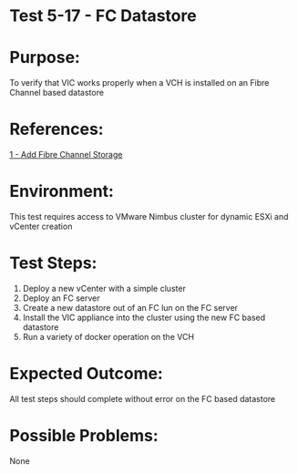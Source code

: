 Test 5-17 - FC Datastore
=======

# Purpose:
To verify that VIC works properly when a VCH is installed on an Fibre Channel based datastore

# References:
[1 - Add Fibre Channel Storage](https://pubs.vmware.com/vsphere-4-esx-vcenter/index.jsp?topic=/com.vmware.vsphere.server_configclassic.doc_41/esx_server_config/configuring_storage/t_add_fibre_channel_storage.html)

# Environment:
This test requires access to VMware Nimbus cluster for dynamic ESXi and vCenter creation

# Test Steps:
1. Deploy a new vCenter with a simple cluster
2. Deploy an FC server
3. Create a new datastore out of an FC lun on the FC server
4. Install the VIC appliance into the cluster using the new FC based datastore
5. Run a variety of docker operation on the VCH

# Expected Outcome:
All test steps should complete without error on the FC based datastore

# Possible Problems:
None
